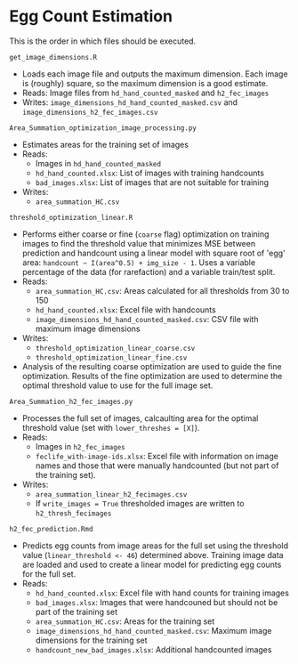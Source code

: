 # Egg Count Estimation

This is the order in which files should be executed.

`get_image_dimensions.R`
- Loads each image file and outputs the maximum dimension. Each image is (roughly) square, so the maximum dimension is a good estimate.
- Reads: Image files from `hd_hand_counted_masked` and `h2_fec_images`
- Writes: `image_dimensions_hd_hand_counted_masked.csv` and `image_dimensions_h2_fec_images.csv`

`Area_Summation_optimization_image_processing.py`
- Estimates areas for the training set of images
- Reads:
    - Images in `hd_hand_counted_masked`
    - `hd_hand_counted.xlsx`: List of images with training handcounts
    - `bad_images.xlsx`: List of images that are not suitable for training
- Writes:
    - `area_summation_HC.csv`

`threshold_optimization_linear.R`
- Performs either coarse or fine (`coarse` flag) optimization on training images to find the threshold value that minimizes MSE between prediction and handcount using a linear model with square root of 'egg' area: `handcount ~ I(area^0.5) + img_size - 1`. Uses a variable percentage of the data (for rarefaction) and a variable train/test split.
- Reads:
    - `area_summation_HC.csv`: Areas calculated for all thresholds from 30 to 150
    - `hd_hand_counted.xlsx`: Excel file with handcounts
    - `image_dimensions_hd_hand_counted_masked.csv`: CSV file with maximum image dimensions
- Writes:
    - `threshold_optimization_linear_coarse.csv`
    - `threshold_optimization_linear_fine.csv`
- Analysis of the resulting coarse optimization are used to guide the fine optimization. Results of the fine optimization are used to determine the optimal threshold value to use for the full image set.

`Area_Summation_h2_fec_images.py`
- Processes the full set of images, calcaulting area for the optimal threshold value (set with `lower_threshes = [X]`).
- Reads:
    - Images in `h2_fec_images`
    - `feclife_with-image-ids.xlsx`: Excel file with information on image names and those that were manually handcounted (but not part of the training set).
- Writes:
    - `area_summation_linear_h2_fecimages.csv`
    - If `write_images = True` thresholded images are written to `h2_thresh_fecimages`

`h2_fec_prediction.Rmd`
- Predicts egg counts from image areas for the full set using the threshold value (`linear_threshold <- 46`) determined above. Training image data are loaded and used to create a linear model for predicting egg counts for the full set.
- Reads:
    - `hd_hand_counted.xlsx`: Excel file with hand counts for training images
    - `bad_images.xlsx`: Images that were handcouned but should not be part of the training set
    - `area_summation_HC.csv`: Areas for the training set
    - `image_dimensions_hd_hand_counted_masked.csv`: Maximum image dimensions for the training set
    - `handcount_new_bad_images.xlsx`: Additional handcounted images
